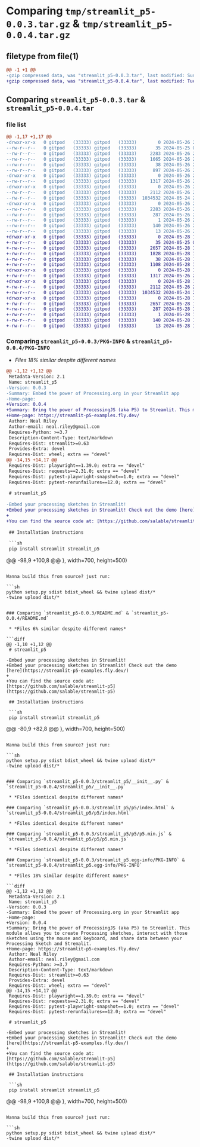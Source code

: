 # Comparing `tmp/streamlit_p5-0.0.3.tar.gz` & `tmp/streamlit_p5-0.0.4.tar.gz`

## filetype from file(1)

```diff
@@ -1 +1 @@
-gzip compressed data, was "streamlit_p5-0.0.3.tar", last modified: Sun May 26 23:25:13 2024, max compression
+gzip compressed data, was "streamlit_p5-0.0.4.tar", last modified: Tue May 28 11:05:53 2024, max compression
```

## Comparing `streamlit_p5-0.0.3.tar` & `streamlit_p5-0.0.4.tar`

### file list

```diff
@@ -1,17 +1,17 @@
-drwxr-xr-x   0 gitpod   (33333) gitpod   (33333)        0 2024-05-26 23:25:13.045836 streamlit_p5-0.0.3/
--rw-r--r--   0 gitpod   (33333) gitpod   (33333)       35 2024-05-25 08:26:39.000000 streamlit_p5-0.0.3/MANIFEST.in
--rw-r--r--   0 gitpod   (33333) gitpod   (33333)     2283 2024-05-26 23:25:13.041836 streamlit_p5-0.0.3/PKG-INFO
--rw-r--r--   0 gitpod   (33333) gitpod   (33333)     1665 2024-05-26 23:24:20.000000 streamlit_p5-0.0.3/README.md
--rw-r--r--   0 gitpod   (33333) gitpod   (33333)       38 2024-05-26 23:25:13.045836 streamlit_p5-0.0.3/setup.cfg
--rw-r--r--   0 gitpod   (33333) gitpod   (33333)      897 2024-05-26 23:23:42.000000 streamlit_p5-0.0.3/setup.py
-drwxr-xr-x   0 gitpod   (33333) gitpod   (33333)        0 2024-05-26 23:25:13.041836 streamlit_p5-0.0.3/streamlit_p5/
--rw-r--r--   0 gitpod   (33333) gitpod   (33333)     1317 2024-05-26 23:12:41.000000 streamlit_p5-0.0.3/streamlit_p5/__init__.py
-drwxr-xr-x   0 gitpod   (33333) gitpod   (33333)        0 2024-05-26 23:25:13.041836 streamlit_p5-0.0.3/streamlit_p5/p5/
--rw-r--r--   0 gitpod   (33333) gitpod   (33333)     2112 2024-05-26 23:12:26.000000 streamlit_p5-0.0.3/streamlit_p5/p5/index.html
--rw-r--r--   0 gitpod   (33333) gitpod   (33333)  1034532 2024-05-24 21:32:33.000000 streamlit_p5-0.0.3/streamlit_p5/p5/p5.min.js
-drwxr-xr-x   0 gitpod   (33333) gitpod   (33333)        0 2024-05-26 23:25:13.041836 streamlit_p5-0.0.3/streamlit_p5.egg-info/
--rw-r--r--   0 gitpod   (33333) gitpod   (33333)     2283 2024-05-26 23:25:12.000000 streamlit_p5-0.0.3/streamlit_p5.egg-info/PKG-INFO
--rw-r--r--   0 gitpod   (33333) gitpod   (33333)      287 2024-05-26 23:25:13.000000 streamlit_p5-0.0.3/streamlit_p5.egg-info/SOURCES.txt
--rw-r--r--   0 gitpod   (33333) gitpod   (33333)        1 2024-05-26 23:25:12.000000 streamlit_p5-0.0.3/streamlit_p5.egg-info/dependency_links.txt
--rw-r--r--   0 gitpod   (33333) gitpod   (33333)      140 2024-05-26 23:25:12.000000 streamlit_p5-0.0.3/streamlit_p5.egg-info/requires.txt
--rw-r--r--   0 gitpod   (33333) gitpod   (33333)       13 2024-05-26 23:25:12.000000 streamlit_p5-0.0.3/streamlit_p5.egg-info/top_level.txt
+drwxr-xr-x   0 gitpod   (33333) gitpod   (33333)        0 2024-05-28 11:05:53.395320 streamlit_p5-0.0.4/
+-rw-r--r--   0 gitpod   (33333) gitpod   (33333)       35 2024-05-25 08:26:39.000000 streamlit_p5-0.0.4/MANIFEST.in
+-rw-r--r--   0 gitpod   (33333) gitpod   (33333)     2657 2024-05-28 11:05:53.395320 streamlit_p5-0.0.4/PKG-INFO
+-rw-r--r--   0 gitpod   (33333) gitpod   (33333)     1828 2024-05-28 11:05:42.000000 streamlit_p5-0.0.4/README.md
+-rw-r--r--   0 gitpod   (33333) gitpod   (33333)       38 2024-05-28 11:05:53.395320 streamlit_p5-0.0.4/setup.cfg
+-rw-r--r--   0 gitpod   (33333) gitpod   (33333)     1108 2024-05-28 11:01:04.000000 streamlit_p5-0.0.4/setup.py
+drwxr-xr-x   0 gitpod   (33333) gitpod   (33333)        0 2024-05-28 11:05:53.395320 streamlit_p5-0.0.4/streamlit_p5/
+-rw-r--r--   0 gitpod   (33333) gitpod   (33333)     1317 2024-05-26 23:12:41.000000 streamlit_p5-0.0.4/streamlit_p5/__init__.py
+drwxr-xr-x   0 gitpod   (33333) gitpod   (33333)        0 2024-05-28 11:05:53.395320 streamlit_p5-0.0.4/streamlit_p5/p5/
+-rw-r--r--   0 gitpod   (33333) gitpod   (33333)     2112 2024-05-26 23:12:26.000000 streamlit_p5-0.0.4/streamlit_p5/p5/index.html
+-rw-r--r--   0 gitpod   (33333) gitpod   (33333)  1034532 2024-05-24 21:32:33.000000 streamlit_p5-0.0.4/streamlit_p5/p5/p5.min.js
+drwxr-xr-x   0 gitpod   (33333) gitpod   (33333)        0 2024-05-28 11:05:53.395320 streamlit_p5-0.0.4/streamlit_p5.egg-info/
+-rw-r--r--   0 gitpod   (33333) gitpod   (33333)     2657 2024-05-28 11:05:53.000000 streamlit_p5-0.0.4/streamlit_p5.egg-info/PKG-INFO
+-rw-r--r--   0 gitpod   (33333) gitpod   (33333)      287 2024-05-28 11:05:53.000000 streamlit_p5-0.0.4/streamlit_p5.egg-info/SOURCES.txt
+-rw-r--r--   0 gitpod   (33333) gitpod   (33333)        1 2024-05-28 11:05:53.000000 streamlit_p5-0.0.4/streamlit_p5.egg-info/dependency_links.txt
+-rw-r--r--   0 gitpod   (33333) gitpod   (33333)      140 2024-05-28 11:05:53.000000 streamlit_p5-0.0.4/streamlit_p5.egg-info/requires.txt
+-rw-r--r--   0 gitpod   (33333) gitpod   (33333)       13 2024-05-28 11:05:53.000000 streamlit_p5-0.0.4/streamlit_p5.egg-info/top_level.txt
```

### Comparing `streamlit_p5-0.0.3/PKG-INFO` & `streamlit_p5-0.0.4/PKG-INFO`

 * *Files 18% similar despite different names*

```diff
@@ -1,12 +1,12 @@
 Metadata-Version: 2.1
 Name: streamlit_p5
-Version: 0.0.3
-Summary: Embed the power of Processing.org in your Streamlit app
-Home-page: 
+Version: 0.0.4
+Summary: Bring the power of ProcessingJS (aka P5) to Streamlit. This module allows you to create Processing sketches, interact with those sketches using the mouse and keyboard, and share data between your Processing Sketch and Stremalit.
+Home-page: https://streamlit-p5-examples.fly.dev/
 Author: Neal Riley
 Author-email: neal.riley@gmail.com
 Requires-Python: >=3.7
 Description-Content-Type: text/markdown
 Requires-Dist: streamlit>=0.63
 Provides-Extra: devel
 Requires-Dist: wheel; extra == "devel"
@@ -14,15 +14,17 @@
 Requires-Dist: playwright==1.39.0; extra == "devel"
 Requires-Dist: requests==2.31.0; extra == "devel"
 Requires-Dist: pytest-playwright-snapshot==1.0; extra == "devel"
 Requires-Dist: pytest-rerunfailures==12.0; extra == "devel"
 
 # streamlit_p5
 
-Embed your processing sketches in Streamlit!
+Embed your processing sketches in Streamlit! Check out the demo [here](https://streamlit-p5-examples.fly.dev/)
+
+You can find the source code at: [https://github.com/salable/streamlit-p5](https://github.com/salable/streamlit-p5)
 
 ## Installation instructions
 
 ```sh
 pip install streamlit streamlit_p5
 ```
 
@@ -98,9 +100,8 @@
 }, width=700, height=500)
 ```
 
 Wanna build this from source? just run: 
 
 ```sh
 python setup.py sdist bdist_wheel && twine upload dist/*
-twine upload dist/*
 ```
```

### Comparing `streamlit_p5-0.0.3/README.md` & `streamlit_p5-0.0.4/README.md`

 * *Files 6% similar despite different names*

```diff
@@ -1,10 +1,12 @@
 # streamlit_p5
 
-Embed your processing sketches in Streamlit!
+Embed your processing sketches in Streamlit! Check out the demo [here](https://streamlit-p5-examples.fly.dev/)
+
+You can find the source code at: [https://github.com/salable/streamlit-p5](https://github.com/salable/streamlit-p5)
 
 ## Installation instructions
 
 ```sh
 pip install streamlit streamlit_p5
 ```
 
@@ -80,9 +82,8 @@
 }, width=700, height=500)
 ```
 
 Wanna build this from source? just run: 
 
 ```sh
 python setup.py sdist bdist_wheel && twine upload dist/*
-twine upload dist/*
 ```
```

### Comparing `streamlit_p5-0.0.3/streamlit_p5/__init__.py` & `streamlit_p5-0.0.4/streamlit_p5/__init__.py`

 * *Files identical despite different names*

### Comparing `streamlit_p5-0.0.3/streamlit_p5/p5/index.html` & `streamlit_p5-0.0.4/streamlit_p5/p5/index.html`

 * *Files identical despite different names*

### Comparing `streamlit_p5-0.0.3/streamlit_p5/p5/p5.min.js` & `streamlit_p5-0.0.4/streamlit_p5/p5/p5.min.js`

 * *Files identical despite different names*

### Comparing `streamlit_p5-0.0.3/streamlit_p5.egg-info/PKG-INFO` & `streamlit_p5-0.0.4/streamlit_p5.egg-info/PKG-INFO`

 * *Files 18% similar despite different names*

```diff
@@ -1,12 +1,12 @@
 Metadata-Version: 2.1
 Name: streamlit_p5
-Version: 0.0.3
-Summary: Embed the power of Processing.org in your Streamlit app
-Home-page: 
+Version: 0.0.4
+Summary: Bring the power of ProcessingJS (aka P5) to Streamlit. This module allows you to create Processing sketches, interact with those sketches using the mouse and keyboard, and share data between your Processing Sketch and Stremalit.
+Home-page: https://streamlit-p5-examples.fly.dev/
 Author: Neal Riley
 Author-email: neal.riley@gmail.com
 Requires-Python: >=3.7
 Description-Content-Type: text/markdown
 Requires-Dist: streamlit>=0.63
 Provides-Extra: devel
 Requires-Dist: wheel; extra == "devel"
@@ -14,15 +14,17 @@
 Requires-Dist: playwright==1.39.0; extra == "devel"
 Requires-Dist: requests==2.31.0; extra == "devel"
 Requires-Dist: pytest-playwright-snapshot==1.0; extra == "devel"
 Requires-Dist: pytest-rerunfailures==12.0; extra == "devel"
 
 # streamlit_p5
 
-Embed your processing sketches in Streamlit!
+Embed your processing sketches in Streamlit! Check out the demo [here](https://streamlit-p5-examples.fly.dev/)
+
+You can find the source code at: [https://github.com/salable/streamlit-p5](https://github.com/salable/streamlit-p5)
 
 ## Installation instructions
 
 ```sh
 pip install streamlit streamlit_p5
 ```
 
@@ -98,9 +100,8 @@
 }, width=700, height=500)
 ```
 
 Wanna build this from source? just run: 
 
 ```sh
 python setup.py sdist bdist_wheel && twine upload dist/*
-twine upload dist/*
 ```
```

